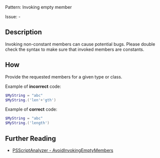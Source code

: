 Pattern: Invoking empty member

Issue: -

## Description

Invoking non-constant members can cause potential bugs. Please double check the syntax to make sure that invoked members are constants.

## How

Provide the requested members for a given type or class.

Example of **incorrect** code:

``` PowerShell
$MyString = "abc"
$MyString.('len'+'gth')
```

Example of **correct** code:

``` PowerShell
$MyString = "abc"
$MyString.('length')
```

## Further Reading

* [PSScriptAnalyzer - AvoidInvokingEmptyMembers](https://github.com/PowerShell/PSScriptAnalyzer/tree/master/docs/Rules/AvoidInvokingEmptyMembers.md)